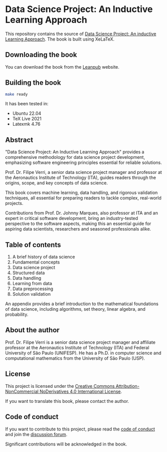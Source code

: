 # Data Science Project: An Inductive Learning Approach

This repository contains the source of [Data Science Project: An inductive
Learning Approach](https://leanpub.com/dsp).  The book is built using XeLaTeX.

## Downloading the book

You can download the book from the [Leanpub](https://leanpub.com/dsp) website.

## Building the book

```bash
make ready
```

It has been tested in:

- Ubuntu 22.04
- TeX Live 2021
- Latexmk 4.76

## Abstract

"Data Science Project: An Inductive Learning Approach" provides a comprehensive
methodology for data science project development, emphasizing software
engineering principles essential for reliable solutions.

Prof. Dr. Filipe Verri, a senior data science project manager and professor at
the Aeronautics Institute of Technology (ITA), guides readers through the
origins, scope, and key concepts of data science.

This book covers machine learning, data handling, and rigorous validation
techniques, all essential for preparing readers to tackle complex, real-world
projects.

Contributions from Prof. Dr. Johnny Marques, also professor at ITA and an
expert in critical software development, bring an industry-tested perspective
to the software aspects, making this an essential guide for aspiring data
scientists, researchers and seasoned professionals alike.

## Table of contents

1. A brief history of data science
1. Fundamental concepts
1. Data science project
1. Structured data
1. Data handling
1. Learning from data
1. Data preprocessing
1. Solution validation

An appendix provides a brief introduction to the mathematical foundations of
data science, including algorithms, set theory, linear algebra, and probability.

## About the author

Prof. Dr. Filipe Verri is a senior data science project manager and affiliate professor at
the Aeronautics Institute of Technology (ITA) and Federal University of São
Paulo (UNIFESP). He has a Ph.D. in computer
science and computational mathematics from the University of São Paulo (USP).

## License

This project is licensed under the [Creative Commons Attribution-NonCommercial
NoDerivatives 4.0 International License](LICENSE.md).

If you want to translate this book, please contact the author.

## Code of conduct

If you want to contribute to this project, please read the [code of
conduct](CODE_OF_CONDUCT.md) and join the [discussion
forum](https://github.com/verri/dsp-book/discussions).

Significant contributions will be acknowledged in the book.
